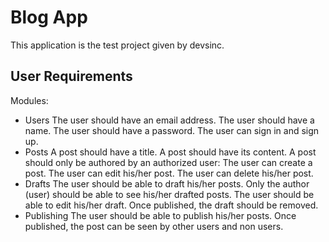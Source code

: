 # Blog App

This application is the test project given by devsinc.

## User Requirements

Modules:
- Users
The user should have an email address.
The user should have a name.
The user should have a password.
The user can sign in and sign up.
- Posts
A post should have a title.
A post should have its content.
A post should only be authored by an authorized user:
The user can create a post.
The user can edit his/her post.
The user can delete his/her post.
-  Drafts
The user should be able to draft his/her posts.
Only the author (user) should be able to see his/her drafted posts.
The user should be able to edit his/her draft.
Once published, the draft should be removed.
-  Publishing
The user should be able to publish his/her posts.
Once published, the post can be seen by other users and non users.
